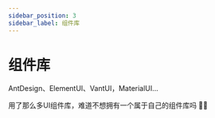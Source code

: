 ```yaml
---
sidebar_position: 3
sidebar_label: 组件库
---
```

# 组件库

AntDesign、ElementUI、VantUI，MaterialUI...

用了那么多UI组件库，难道不想拥有一个属于自己的组件库吗 👨‍🎨


